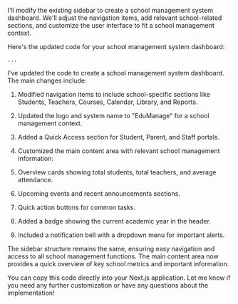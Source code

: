 I'll modify the existing sidebar to create a school management system dashboard. We'll adjust the navigation items, add relevant school-related sections, and customize the user interface to fit a school management context.

Here's the updated code for your school management system dashboard:

```typescriptreact project="School Management Dashboard" file="school-dashboard.tsx"
...
```

I've updated the code to create a school management system dashboard. The main changes include:

1. Modified navigation items to include school-specific sections like Students, Teachers, Courses, Calendar, Library, and Reports.
2. Updated the logo and system name to "EduManage" for a school management context.
3. Added a Quick Access section for Student, Parent, and Staff portals.
4. Customized the main content area with relevant school management information:

1. Overview cards showing total students, total teachers, and average attendance.
2. Upcoming events and recent announcements sections.
3. Quick action buttons for common tasks.



5. Added a badge showing the current academic year in the header.
6. Included a notification bell with a dropdown menu for important alerts.


The sidebar structure remains the same, ensuring easy navigation and access to all school management functions. The main content area now provides a quick overview of key school metrics and important information.

You can copy this code directly into your Next.js application. Let me know if you need any further customization or have any questions about the implementation!
